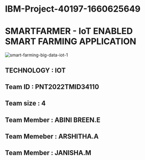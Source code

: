 # IBM-Project-40197-1660625649
#    SMARTFARMER - IoT ENABLED SMART FARMING APPLICATION

![smart-farming-big-data-iot-1](https://user-images.githubusercontent.com/113232776/202894561-cd5a6df7-6801-4435-945d-2b4df5fe0776.jpg)

## TECHNOLOGY : IOT

## Team ID : PNT2022TMID34110

## Team size : 4

## Team Member : ABINI BREEN.E

## Team Memeber : ARSHITHA.A

## Team Member : JANISHA.M

